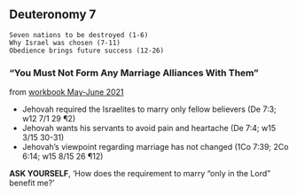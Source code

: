 ## Deuteronomy 7

```
Seven nations to be destroyed (1-6)
Why Israel was chosen (7-11)
Obedience brings future success (12-26)
```

### “You Must Not Form Any Marriage Alliances With Them”

from [workbook May-June 2021](https://www.jw.org/en/library/jw-meeting-workbook/may-june-2021-mwb/Life-and-Ministry-Meeting-Schedule-for-June-21-27-2021/You-Must-Not-Form-Any-Marriage-Alliances-With-Them/)

- Jehovah required the Israelites to marry only fellow believers (De 7:3; w12 7/1 29 ¶2)
- Jehovah wants his servants to avoid pain and heartache (De 7:4; w15 3/15 30-31)
- Jehovah’s viewpoint regarding marriage has not changed (1Co 7:39; 2Co 6:14; w15 8/15 26 ¶12)

**ASK YOURSELF**, ‘How does the requirement to marry “only in the Lord” benefit me?’
